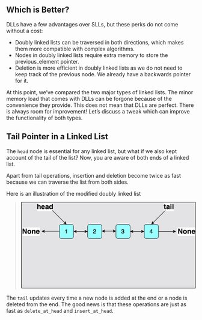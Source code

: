 ## Which is Better?
DLLs have a few advantages over SLLs, but these perks do not come without a cost:

- Doubly linked lists can be traversed in both directions, which makes them more compatible with complex algorithms.
- Nodes in doubly linked lists require extra memory to store the previous_element pointer.
- Deletion is more efficient in doubly linked lists as we do not need to keep track of the previous node. 
  We already have a backwards pointer for it.


At this point, we’ve compared the two major types of linked lists. 
The minor memory load that comes with DLLs can be forgone because of the convenience they provide.
This does not mean that DLLs are perfect. There is always room for improvement!
Let’s discuss a tweak which can improve the functionality of both types.


## Tail Pointer in a Linked List
The `head` node is essential for any linked list, 
but what if we also kept account of the tail of the list? 
Now, you are aware of both ends of a linked list.

Apart from tail operations, insertion and deletion become twice as fast because we can traverse the list from both sides.

Here is an illustration of the modified doubly linked list
> ![img.png](img.png)

The `tail` updates every time a new node is added at the end or a node is deleted from the end. 
The good news is that these operations are just as fast as `delete_at_head` and `insert_at_head`.

